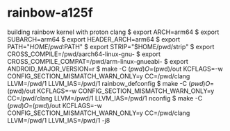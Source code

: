 # rainbow-a125f
building rainbow kernel with proton clang
$ export ARCH=arm64
$ export SUBARCH=arm64
$ export HEADER_ARCH=arm64
$ export PATH="$HOME/pwd:$PATH"
$ export STRIP="$HOME/pwd/strip"
$ export CROSS_COMPILE=/pwd/aarch64-linux-gnu-
$ export CROSS_COMPILE_COMPAT=/pwd/arm-linux-gnueabi-
$ export ANDROID_MAJOR_VERSION=r
$ make -C $(pwd) O=$(pwd)/out KCFLAGS=-w CONFIG_SECTION_MISMATCH_WARN_ONLY=y CC=/pwd/clang LLVM=/pwd/1 LLVM_IAS=/pwd/1 rainbow_defconfig
$ make -C $(pwd) O=$(pwd)/out KCFLAGS=-w CONFIG_SECTION_MISMATCH_WARN_ONLY=y CC=/pwd/clang LLVM=/pwd/1 LLVM_IAS=/pwd/1 nconfig
$ make -C $(pwd) O=$(pwd)/out KCFLAGS=-w CONFIG_SECTION_MISMATCH_WARN_ONLY=y CC=/pwd/clang LLVM=/pwd/1 LLVM_IAS=/pwd/1 -j8

